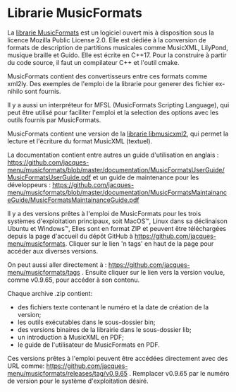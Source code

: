 # Librarie MusicFormats

La [librarie MusicFormats](https://github.com/jacques-menu/musicformats)
est un logiciel ouvert mis à disposition sous la licence Mozilla Public License 2.0.
Elle est dédiée à la conversion de formats de description de partitions musicales
comme MusicXML, LilyPond, musique braille et Guido.
Elle est écrite en C++17. Pour la construire à partir du code source,
il faut un compilateur C++ et l'outil cmake.

MusicFormats contient des  convertisseurs entre ces formats comme xml2ly.
Des exemples de l'emploi de la librarie pour generer des fichier ex-nihilo sont fournis.

Il y a aussi un interpréteur for MFSL (MusicFormats Scripting Language),
qui peut être utilisé pour faciliter l'emploi et la selection des options
avec les outils fournis par MusicFormats.

MusicFormats contient une version de la [librarie libmusicxml2](https://github.com/grame-cncm/libmusicxml.git),
qui permet la lecture et l'écriture du format MusicXML (textuel).

La documentation contient entre autres un guide d'utilisation en anglais :
  https://github.com/jacques-menu/musicformats/blob/master/documentation/MusicFormatsUserGuide/MusicFormatsUserGuide.pdf
et un guide de maintenance pour les développeurs :
  https://github.com/jacques-menu/musicformats/blob/master/documentation/MusicFormatsMaintainanceGuide/MusicFormatsMaintainanceGuide.pdf

Il y a des versions prêtes à l'emploi de MusicFormats pour les trois systèmes d'exploitation principaux,
soit MacOS™, Linux dans sa déclinaison Ubuntu et Windows™,
Elles sont en format ZIP et peuvent être téléchargées depuis la page d'accueil du dépôt GitHub à
https://github.com/jacques-menu/musicformats.
Cliquer sur le lien 'n tags' en haut de la page pour accéder aux diverses versions.

On peut aussi aller directement à :
https://github.com/jacques-menu/musicformats/tags .
Ensuite cliquer sur le lien vers la version voulue, comme v0.9.65, pour accéder à son contenu.

Chaque archive .zip contient:
  - des fichiers texte contenant le numéro et la date de création de la version;
  - les outils exécutables dans le sous-dossier bin;
  - des versions binaires de la librairie dans le sous-dossier lib;
  - un  introduction à MusicXML en PDF;
  - le guide de l'utilisateur de MusicFormats en PDF.

Ces versions prêtes à l'emploi peuvent être accédées directement avec des URL comme:
  https://github.com/jacques-menu/musicformats/releases/tag/v0.9.65 .
Remplacer v0.9.65 par le numéro de version pour le système d'exploitation désiré.
